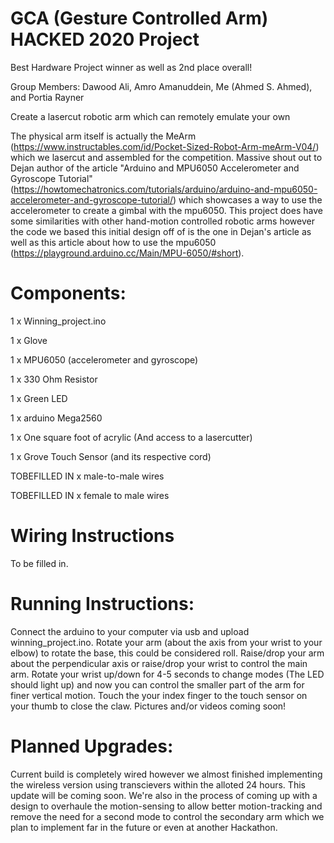 # GCA (Gesture Controlled Arm) HACKED 2020 Project
Best Hardware Project winner as well as 2nd place overall!

Group Members: Dawood Ali, Amro Amanuddein, Me (Ahmed S. Ahmed), and Portia Rayner

Create a lasercut robotic arm which can remotely emulate your own

The physical arm itself is actually the MeArm (https://www.instructables.com/id/Pocket-Sized-Robot-Arm-meArm-V04/) which we lasercut and assembled for the competition. Massive shout out to Dejan author of the article "Arduino and MPU6050 Accelerometer and Gyroscope Tutorial" (https://howtomechatronics.com/tutorials/arduino/arduino-and-mpu6050-accelerometer-and-gyroscope-tutorial/) which showcases a way to use the accelerometer to create a gimbal with the mpu6050. This project does have some similarities with other hand-motion controlled robotic arms however the code we based this initial design off of is the one in Dejan's article as well as this article about how to use the mpu6050 (https://playground.arduino.cc/Main/MPU-6050/#short). 


# Components:

1 x Winning_project.ino

1 x Glove 

1 x MPU6050 (accelerometer and gyroscope)

1 x 330 Ohm Resistor

1 x Green LED

1 x arduino Mega2560

1 x One square foot of acrylic (And access to a lasercutter)

1 x Grove Touch Sensor (and its respective cord)

TOBEFILLED IN x male-to-male wires

TOBEFILLED IN x female to male wires

# Wiring Instructions

To be filled in.

# Running Instructions:

Connect the arduino to your computer via usb and upload winning_project.ino. Rotate your arm (about the axis from your wrist to your elbow) to rotate the base, this could be considered roll. Raise/drop your arm about the perpendicular axis or raise/drop your wrist to control the main arm. Rotate your wrist up/down for 4-5 seconds to change modes (The LED should light up) and now you can control the smaller part of the arm for finer vertical motion. Touch the your index finger to the touch sensor on your thumb to close the claw. Pictures and/or videos coming soon!


# Planned Upgrades:

Current build is completely wired however we almost finished implementing the wireless version using transcievers within the alloted 24 hours. This update will be coming soon. We're also in the process of coming up with a design to overhaule the motion-sensing to allow better motion-tracking and remove the need for a second mode to control the secondary arm which we plan to implement far in the future or even at another Hackathon. 

